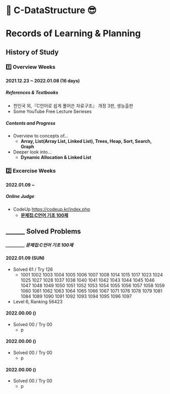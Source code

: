 # 🤩 C-DataStructure 😎
# Records of Learning & Planning
## History of Study
### 1️⃣ Overview Weeks
#### 2021.12.23 ~ 2022.01.08 (16 days)
##### References & Textbooks
- 천인국 외,『C언어로 쉽게 풀어쓴 자료구조』 개정 3판, 생능출판
- Some YouTube Free Lecture Serieses
##### Contents and Progress
- Overview to concepts of...
  - **Array, List(Array List, Linked List), Trees, Heap, Sort, Search, Graph**
- Deeper look into...
  - **Dynamic Allocation & Linked List**
### 2️⃣ Excercise Weeks
#### 2022.01.09 ~
##### Online Judge
- CodeUp <https://codeup.kr/index.php>
  - **[문제집:C언어 기초 100제](https://codeup.kr/problemsetsol.php?psid=23)**
   
## ______ Solved Problems
##### _________ 문제집:C언어 기초 100제
#### 2022.01.09 (SUN)
- Solved 61 / Try 126
  - 1001  1002  1003  1004  1005  1006  1007  1008  1014  1015  1017  1023  1024  1025  1027  1028  1037  1038  1040  1041  1042  1043  1044  1045  1046  1047  1048  1049  1050  1051  1052  1053  1054  1055  1056  1057  1058  1059  1060  1061  1062  1063  1064  1065  1066  1067  1071  1076  1078  1079  1081  1084  1089  1090  1091  1092  1093  1094  1095  1096  1097 
- Level 6, Ranking 56423
#### 2022.00.00 ()
- Solved 00 / Try 00
  - p
#### 2022.00.00 ()
- Solved 00 / Try 00
  - p
#### 2022.00.00 ()
- Solved 00 / Try 00
  - p
